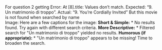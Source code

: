 For question 2 getting Error: At [8].title: Values don’t match. Expected: “9.
Un matrimonio di troppo”. Actual: “9. You’re Cordially Invited” But this movie
is not found when searched by name  
Image: Here are a few captions for the image: **Short & Simple:** * No results
found. Try again with different search criteria. **More Descriptive:** *
Filtered search for "Un matrimonio di troppo" yielded no results. **Humorous
(if appropriate):** * "Un matrimonio di troppo" appears to be missing! Time to
broaden the search.